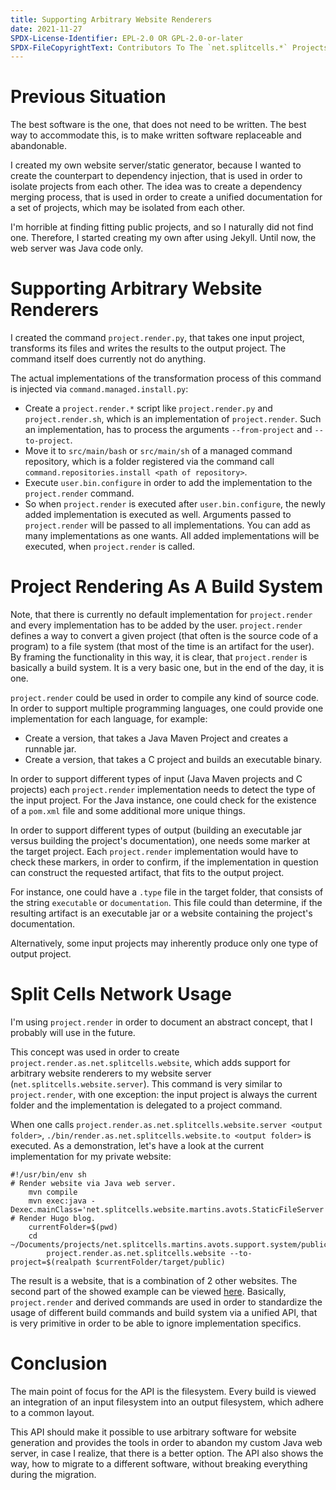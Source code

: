 ```yaml
---
title: Supporting Arbitrary Website Renderers
date: 2021-11-27
SPDX-License-Identifier: EPL-2.0 OR GPL-2.0-or-later
SPDX-FileCopyrightText: Contributors To The `net.splitcells.*` Projects
---
```

# Previous Situation
The best software is the one,
that does not need to be written.
The best way to accommodate this,
is to make written software replaceable and abandonable.

I created my own website server/static generator,
because I wanted to create the counterpart to dependency injection,
that is used in order to isolate projects from each other.
The idea was to create a dependency merging process,
that is used in order to create a unified documentation for a set of projects,
which may be isolated from each other.

I'm horrible at finding fitting public projects,
and so I naturally did not find one.
Therefore, I started creating my own after using Jekyll.
Until now, the web server was Java code only.
# Supporting Arbitrary Website Renderers
I created the command `project.render.py`,
that takes one input project,
transforms its files and writes the results to the output project.
The command itself does currently not do anything.

The actual implementations of the transformation process of this command is
injected via `command.managed.install.py`:
* Create a `project.render.*` script like `project.render.py` and
  `project.render.sh`, which is an implementation of `project.render`.
  Such an implementation, has to process the arguments `--from-project`
  and `--to-project`.
* Move it to `src/main/bash` or `src/main/sh` of a managed command repository,
  which is a folder registered via the command call
  `command.repositories.install <path of repository>`.
* Execute `user.bin.configure` in order to add the implementation to
  the `project.render` command.
* So when `project.render` is executed after `user.bin.configure`,
  the newly added implementation is executed as well.
  Arguments passed to `project.render` will be passed to all implementations.
  You can add as many implementations as one wants.
  All added implementations will be executed,
  when `project.render` is called.
# Project Rendering As A Build System
Note, that there is currently no default implementation for `project.render` and
every implementation has to be added by the user.
`project.render` defines a way to convert a given project
(that often is the source code of a program)
to a file system
(that most of the time is an artifact for the user).
By framing the functionality in this way,
it is clear, that `project.render` is basically a build system.
It is a very basic one,
but in the end of the day, it is one.

`project.render` could be used in order to compile any kind of source code.
In order to support multiple programming languages,
one could provide one implementation for each language, for example:
* Create a version, that takes a Java Maven Project and creates a runnable jar.
* Create a version, that takes a C project and builds an executable binary.

In order to support different types of input
(Java Maven projects and C projects)
each `project.render` implementation needs to detect the type of the input
project.
For the Java instance, one could check for the existence of a `pom.xml` file
and some additional more unique things.

In order to support different types of output
(building an executable jar versus building the project's documentation),
one needs some marker at the target project.
Each `project.render` implementation would have to check these markers,
in order to confirm,
if the implementation in question can construct the requested artifact,
that fits to the output project.

For instance, one could have a `.type` file in the target folder,
that consists of the string `executable` or `documentation`.
This file could than determine,
if the resulting artifact is an executable jar or a website containing
the project's documentation.

Alternatively, some input projects may inherently produce only one type
of output project.
# Split Cells Network Usage
I'm using `project.render` in order to document an abstract concept,
that I probably will use in the future.

This concept was used in order to create
`project.render.as.net.splitcells.website`,
which adds support for arbitrary website renderers to my website server
(`net.splitcells.website.server`).
This command is very similar to `project.render`,
with one exception:
the input project is always the current folder and the implementation
is delegated to a project command.

When one calls `project.render.as.net.splitcells.website.server <output folder>`,
`./bin/render.as.net.splitcells.website.to <output folder>` is executed.
As a demonstration, let's have a look at the current implementation for my
private website:
```
#!/usr/bin/env sh
# Render website via Java web server.
    mvn compile
    mvn exec:java -Dexec.mainClass='net.splitcells.website.martins.avots.StaticFileServer'
# Render Hugo blog.
    currentFolder=$(pwd)
    cd ~/Documents/projects/net.splitcells.martins.avots.support.system/public/net.splitcells.network/projects/net.splitcells.network.blog
	    project.render.as.net.splitcells.website --to-project=$(realpath $currentFolder/target/public)
```

The result is a website, that is a combination of 2 other websites.
The second part of the showed example can be viewed [here](http://splitcells.net/net/splitcells/network/blog/site/index.html).
Basically, `project.render` and derived commands are used in order to
standardize the usage of different build commands and build system via a unified
API,
that is very primitive in order to be able to ignore implementation specifics.
# Conclusion
The main point of focus for the API is the filesystem.
Every build is viewed an integration of an input filesystem into an output
filesystem, which adhere to a common layout.

This API should make it possible to use arbitrary software for website
generation and provides the tools in order to abandon my custom Java web server,
in case I realize,
that there is a better option.
The API also shows the way,
how to migrate to a different software,
without breaking everything during the migration.

